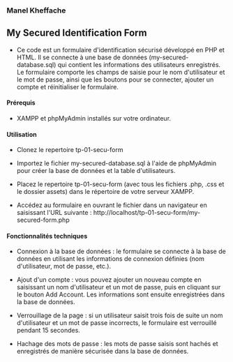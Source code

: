 ### Manel Kheffache 
## My Secured Identification Form
- Ce code est un formulaire d'identification sécurisé développé en PHP et HTML. Il se connecte à une base de données (my-secured-database.sql) qui contient les informations des utilisateurs enregistrés. Le formulaire comporte les champs de saisie pour le nom d'utilisateur et le mot de passe, ainsi que les boutons pour se connecter, ajouter un compte et réinitialiser le formulaire.

#### Prérequis
- XAMPP et phpMyAdmin installés sur votre ordinateur.

#### Utilisation
- Clonez le repertoire tp-01-secu-form
- Importez le fichier my-secured-database.sql à l'aide de phpMyAdmin pour créer la base de données et la table d'utilisateurs.
- Placez le repertoire tp-01-secu-form (avec tous les fichiers .php, .css et le dossier assets) dans le répertoire de votre serveur XAMPP.

- Accédez au formulaire en ouvrant le fichier dans un navigateur en saisissant l'URL suivante : http://localhost/tp-01-secu-form/my-secured-form.php

#### Fonctionnalités techniques
- Connexion à la base de données : le formulaire se connecte à la base de données en utilisant les informations de connexion définies (nom d'utilisateur, mot de passe, etc.).

- Ajout d'un compte : vous pouvez ajouter un nouveau compte en saisissant un nom d'utilisateur et un mot de passe, puis en cliquant sur le bouton Add Account. Les informations sont ensuite enregistrées dans la base de données.

- Verrouillage de la page : si un utilisateur saisit trois fois de suite un nom d'utilisateur et un mot de passe incorrects, le formulaire est verrouillé pendant 15 secondes.

- Hachage des mots de passe : les mots de passe saisis sont hachés et enregistrés de manière sécurisée dans la base de données.
